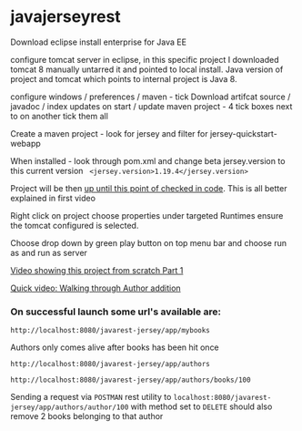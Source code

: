 # javajerseyrest

Download eclipse install enterprise for Java EE

configure tomcat server in eclipse, in this specific project I downloaded tomcat 8 manually untarred it and pointed to local install. 
Java version of project and tomcat which points to internal project is Java 8.

configure windows / preferences / maven - tick Download artifcat source / javadoc / index updates on start / update maven project - 4 tick boxes next to on another tick them all

Create a maven project - look for jersey and filter for jersey-quickstart-webapp

When installed - look through pom.xml and change beta jersey.version to this current version ` <jersey.version>1.19.4</jersey.version>`

Project will be then [up until this point of checked in code](https://github.com/vahidhedayati/javajerseyrest/commit/ff3660976a8d1468c055ddfb346b6befa03c2a64). This is all better explained in first video


Right click on project choose properties under targeted Runtimes ensure the tomcat configured is selected. 

Choose drop down by green play button on top menu bar and choose run as and run as server


[Video showing this project from scratch Part 1 ](https://www.youtube.com/watch?v=QwjOtVkGaVc)

[Quick video: Walking through Author addition](https://www.youtube.com/watch?v=hunWDKyN7S4)



### On successful launch some url's available are:


`http://localhost:8080/javarest-jersey/app/mybooks`


Authors only comes alive after books has been hit once 

`http://localhost:8080/javarest-jersey/app/authors`


`http://localhost:8080/javarest-jersey/app/authors/books/100`


Sending a request via `POSTMAN` rest utility to `localhost:8080/javarest-jersey/app/authors/author/100` with method set to `DELETE` should also remove 2 books belonging to that author



